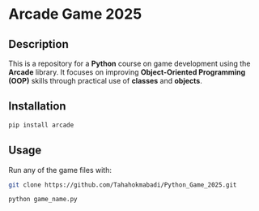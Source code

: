 # Arcade Game 2025

## Description

This is a repository for a **Python** course on game development using the **Arcade** library. It focuses on improving **Object-Oriented Programming (OOP)** skills through practical use of **classes** and **objects**.

## Installation

```bash
pip install arcade
```

## Usage
Run any of the game files with:
```bash
git clone https://github.com/Tahahokmabadi/Python_Game_2025.git
```
```bash
python game_name.py
```
